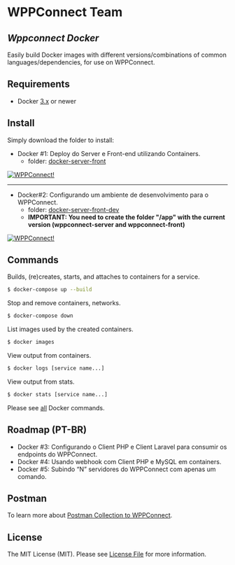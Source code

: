 # WPPConnect Team
## _Wppconnect Docker_

Easily build Docker images with different versions/combinations of common languages/dependencies, for use on WPPConnect.

## Requirements

* Docker [3.x](https://www.docker.com/get-started) or newer

## Install

Simply download the folder to install:

- Docker #1: Deploy do Server e Front-end utilizando Containers.
  - folder: [docker-server-front](./docker-server-front)

[![WPPConnect!](https://user-images.githubusercontent.com/3454381/121362579-92865600-c90c-11eb-9b21-d8b445889eb1.jpeg)](https://youtu.be/TQJ4ID1vs_c)

---

- Docker#2: Configurando um ambiente de desenvolvimento para o WPPConnect.
  - folder: [docker-server-front-dev](./docker-server-front-dev)
  - **IMPORTANT: You need to create the folder "/app" with the current version (wppconnect-server and wppconnect-front)**

[![WPPConnect!](https://user-images.githubusercontent.com/3454381/121362642-9e721800-c90c-11eb-9c40-a314f50f69be.jpeg)](https://www.youtube.com/watch?v=kDHbf1TWkBw)

## Commands

Builds, (re)creates, starts, and attaches to containers for a service.
``` bash
$ docker-compose up --build
```

Stop and remove containers, networks.
``` bash
$ docker-compose down
```

List images used by the created containers.
``` bash
$ docker images
```

View output from containers.
``` bash
$ docker logs [service name...]
```

View output from stats.
``` bash
$ docker stats [service name...]
```

Please see [all](https://docs.docker.com/reference/) Docker commands.

## Roadmap (PT-BR)
- Docker #3: Configurando o Client PHP e Client Laravel para consumir os endpoints do WPPConnect.
- Docker #4: Usando webhook com Client PHP e MySQL em containers.
- Docker #5: Subindo “N” servidores do WPPConnect com apenas um comando.

## Postman
To learn more about [Postman Collection to WPPConnect](https://www.postman.com/hbdbim/workspace/wppconnect-server).

## License
The MIT License (MIT). Please see [License File](LICENSE.md) for more information.
